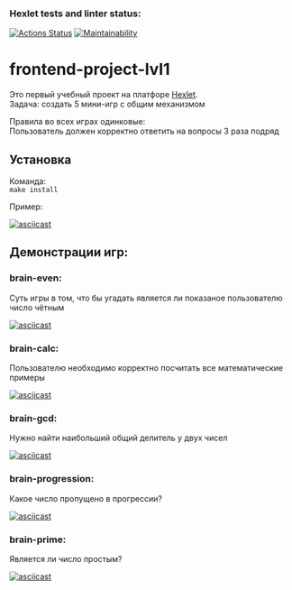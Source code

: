 ### Hexlet tests and linter status:
[![Actions Status](https://github.com/Dima22099/frontend-project-44/workflows/hexlet-check/badge.svg)](https://github.com/Dima22099/frontend-project-44/actions)
[![Maintainability](https://api.codeclimate.com/v1/badges/16544b870cd132cd962b/maintainability)](https://codeclimate.com/github/Dima22099/frontend-project-44/maintainability)


# frontend-project-lvl1

Это первый учебный проект на платфоре [Hexlet](https://ru.hexlet.io/).  
Задача: создать 5 мини-игр с общим механизмом

Правила во всех играх одинковые:  
Пользователь должен корректно ответить на вопросы 3 раза подряд


## **Установка**

Команда:  
```make install```

Пример:

[![asciicast](https://asciinema.org/a/8vWtroB4b9zNSLF00yJXQS4Tm.svg)](https://asciinema.org/a/8vWtroB4b9zNSLF00yJXQS4Tm)


## Демонстрации игр:


### brain-even:
Суть игры в том, что бы угадать является ли показаное пользователю число чётным

[![asciicast](https://asciinema.org/a/dZghLISzvVLQHzysByzZzwCd9.svg)](https://asciinema.org/a/dZghLISzvVLQHzysByzZzwCd9)

### brain-calc: 
Пользователю необходимо корректно посчитать все математические примеры

[![asciicast](https://asciinema.org/a/HBKjgcY6Mc7g1n5KrX1dZUfoY.svg)](https://asciinema.org/a/HBKjgcY6Mc7g1n5KrX1dZUfoY)


### brain-gcd:
Нужно найти наибольший общий делитель у двух чисел

[![asciicast](https://asciinema.org/a/vUCQfqLqwwhMTB1tzghWhQFY4.svg)](https://asciinema.org/a/vUCQfqLqwwhMTB1tzghWhQFY4)


### brain-progression: 
Какое число пропущено в прогрессии?

[![asciicast](https://asciinema.org/a/2Wk9I2bYYdD6rpJL3ID8swrFt.svg)](https://asciinema.org/a/2Wk9I2bYYdD6rpJL3ID8swrFt)


### brain-prime: 
Является ли число простым?

[![asciicast](https://asciinema.org/a/8jFiqKSOAjZNdrCQmOdfU3rLt.svg)](https://asciinema.org/a/8jFiqKSOAjZNdrCQmOdfU3rLt)
